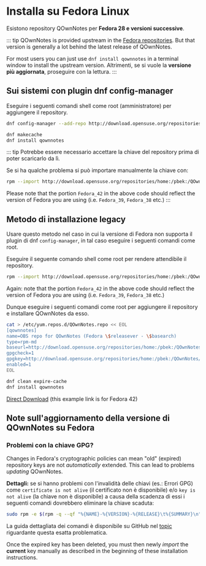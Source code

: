 # Installa su Fedora Linux

Esistono repository QOwnNotes per **Fedora 28 e versioni successive**.

::: tip
QOwnNotes is provided upstream in the [Fedora repositories](https://packages.fedoraproject.org/pkgs/qownnotes/qownnotes/). But that version is generally a lot behind the latest release of QOwnNotes.

For most users you can just use `dnf install qownnotes` in a terminal window to install the upstream version. Altrimenti, se si vuole la **versione più aggiornata**, proseguire con la lettura.
:::

## Sui sistemi con plugin dnf config-manager

Eseguire i seguenti comandi shell come root (amministratore) per aggiungere il repository.

```bash
dnf config-manager --add-repo http://download.opensuse.org/repositories/home:/pbek:/QOwnNotes/Fedora_\$releasever/

dnf makecache
dnf install qownnotes
```

::: tip
Potrebbe essere necessario accettare la chiave del repository prima di poter scaricarlo da lì.

Se si ha qualche problema si può importare manualmente la chiave con:

```bash
rpm --import http://download.opensuse.org/repositories/home:/pbek:/QOwnNotes/Fedora_42/repodata/repomd.xml.key
```

Please note that the portion `Fedora_42` in the above code should reflect the version of Fedora you are using (i.e. `Fedora_39`, `Fedora_38` etc.)
:::

## Metodo di installazione legacy

Usare questo metodo nel caso in cui la versione di Fedora non supporta il plugin di dnf `config-manager`, in tal caso eseguire i seguenti comandi come root.

Eseguire il seguente comando shell come root per rendere attendibile il repository.

```bash
rpm --import http://download.opensuse.org/repositories/home:/pbek:/QOwnNotes/Fedora_42/repodata/repomd.xml.key
```

Again: note that the portion `Fedora_42` in the above code should reflect the version of Fedora you are using (i.e. `Fedora_39`, `Fedora_38` etc.)

Dunque eseguire i seguenti comandi come root per aggiungere il repository e installare QOwnNotes da esso.

```bash
cat > /etc/yum.repos.d/QOwnNotes.repo << EOL
[qownnotes]
name=OBS repo for QOwnNotes (Fedora \$releasever - \$basearch)
type=rpm-md
baseurl=http://download.opensuse.org/repositories/home:/pbek:/QOwnNotes/Fedora_\$releasever/
gpgcheck=1
gpgkey=http://download.opensuse.org/repositories/home:/pbek:/QOwnNotes/Fedora_\$releasever/repodata/repomd.xml.key
enabled=1
EOL

dnf clean expire-cache
dnf install qownnotes
```

[Direct Download](https://download.opensuse.org/repositories/home:/pbek:/QOwnNotes/Fedora_42) (this example link is for Fedora 42)

## Note sull'aggiornamento della versione di QOwnNotes su Fedora

### Problemi con la chiave GPG?

Changes in Fedora's cryptographic policies can mean "old" (expired) repository keys are not _automatically_ extended. This can lead to problems _updating_ QOwnNotes.

**Dettagli:** se si hanno problemi con l'invalidità delle chiavi (es.: Errori GPG) come `certificate is not alive` (il certificato non è disponibile) e/o `key is not alive` (la chiave non è disponibile) a causa della scadenza di essi i seguenti comandi dovrebbero eliminare la chiave scaduta:

```bash
sudo rpm -e $(rpm -q --qf "%{NAME}-%{VERSION}-%{RELEASE}\t%{SUMMARY}\n" gpg-pubkey | grep pbek | cut -f1)
```

La guida dettagliata dei comandi è disponibile su GitHub nel [topic](https://github.com/pbek/QOwnNotes/issues/3008#issuecomment-2197827084) riguardante questa esatta problematica.

Once the expired key has been deleted, you must then newly _import_ the **current** key manually as described in the beginning of these installation instructions.
